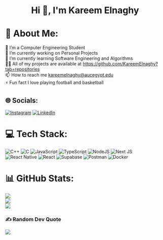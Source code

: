 <h1 align="center">Hi 👋, I'm Kareem Elnaghy</h1>

# 💫 About Me:
🐬 I’m a Computer Engineering Student<br>🔭 I’m currently working on Personal Projects<br>🌱 I’m currently learning Software Engineering and Algorithms<br>👨‍💻 All of my projects are available at https://github.com/KareemElnaghy?tab=repositories<br>📫 How to reach me kareemelnaghy@aucegypt.edu<br>⚡ Fun fact I love playing football and basketball


## 🌐 Socials:
[![Instagram](https://img.shields.io/badge/Instagram-%23E4405F.svg?logo=Instagram&logoColor=white)](https://instagram.com/kelnaghi_) [![LinkedIn](https://img.shields.io/badge/LinkedIn-%230077B5.svg?logo=linkedin&logoColor=white)](https://linkedin.com/in/kareemelnaghy) 

# 💻 Tech Stack:
![C++](https://img.shields.io/badge/c++-%2300599C.svg?style=for-the-badge&logo=c%2B%2B&logoColor=white) ![C](https://img.shields.io/badge/c-%2300599C.svg?style=for-the-badge&logo=c&logoColor=white) ![JavaScript](https://img.shields.io/badge/javascript-%23323330.svg?style=for-the-badge&logo=javascript&logoColor=%23F7DF1E) ![TypeScript](https://img.shields.io/badge/typescript-%23007ACC.svg?style=for-the-badge&logo=typescript&logoColor=white) ![NodeJS](https://img.shields.io/badge/node.js-6DA55F?style=for-the-badge&logo=node.js&logoColor=white) ![Next JS](https://img.shields.io/badge/Next-black?style=for-the-badge&logo=next.js&logoColor=white) ![React Native](https://img.shields.io/badge/react_native-%2320232a.svg?style=for-the-badge&logo=react&logoColor=%2361DAFB) ![React](https://img.shields.io/badge/react-%2320232a.svg?style=for-the-badge&logo=react&logoColor=%2361DAFB) ![Supabase](https://img.shields.io/badge/Supabase-3ECF8E?style=for-the-badge&logo=supabase&logoColor=white) ![Postman](https://img.shields.io/badge/Postman-FF6C37?style=for-the-badge&logo=postman&logoColor=white) ![Docker](https://img.shields.io/badge/docker-%230db7ed.svg?style=for-the-badge&logo=docker&logoColor=white)
# 📊 GitHub Stats:
![](https://github-readme-stats.vercel.app/api?username=kareemelnaghy&theme=dark&hide_border=false&include_all_commits=false&count_private=false)<br/>
![](https://github-readme-streak-stats.herokuapp.com/?user=kareemelnaghy&theme=dark&hide_border=false)<br/>
![](https://github-readme-stats.vercel.app/api/top-langs/?username=kareemelnaghy&theme=dark&hide_border=false&include_all_commits=false&count_private=false&layout=compact)

### ✍️ Random Dev Quote
![](https://quotes-github-readme.vercel.app/api?type=horizontal&theme=radical)

<!-- Proudly created with GPRM ( https://gprm.itsvg.in ) -->
